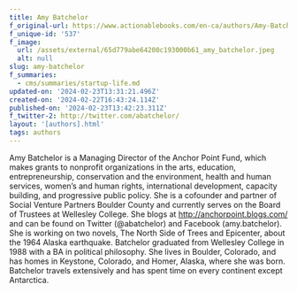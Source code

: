 ```yaml
---
title: Amy Batchelor
f_original-url: https://www.actionablebooks.com/en-ca/authors/Amy-Batchelor/
f_unique-id: '537'
f_image:
  url: /assets/external/65d779abe64200c193000b61_amy_batchelor.jpeg
  alt: null
slug: amy-batchelor
f_summaries:
  - cms/summaries/startup-life.md
updated-on: '2024-02-23T13:31:21.496Z'
created-on: '2024-02-22T16:43:24.114Z'
published-on: '2024-02-23T13:42:23.311Z'
f_twitter-2: http://twitter.com/abatchelor‎/
layout: '[authors].html'
tags: authors
---
```


Amy Batchelor is a Managing Director of the Anchor Point Fund, which makes grants to nonprofit organizations in the arts, education, entrepreneurship, conservation and the environment, health and human services, women’s and human rights, international development, capacity building, and progressive public policy. She is a cofounder and partner of Social Venture Partners Boulder County and currently serves on the Board of Trustees at Wellesley College. She blogs at http://anchorpoint.blogs.com/ and can be found on Twitter (@abatchelor) and Facebook (amy.batchelor). She is working on two novels, The North Side of Trees and Epicenter, about the 1964 Alaska earthquake. Batchelor graduated from Wellesley College in 1988 with a BA in political philosophy. She lives in Boulder, Colorado, and has homes in Keystone, Colorado, and Homer, Alaska, where she was born. Batchelor travels extensively and has spent time on every continent except Antarctica.
